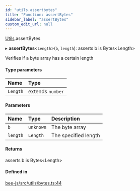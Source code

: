 ```yaml
---
id: "utils.assertbytes"
title: "Function: assertBytes"
sidebar_label: "assertBytes"
custom_edit_url: null
---
```


[Utils](../modules/utils.md).assertBytes

▸ **assertBytes**<`Length`\>(`b`, `length`): asserts b is Bytes<Length\>

Verifies if a byte array has a certain length

#### Type parameters

| Name | Type |
| :------ | :------ |
| `Length` | extends `number` |

#### Parameters

| Name | Type | Description |
| :------ | :------ | :------ |
| `b` | `unknown` | The byte array |
| `length` | `Length` | The specified length |

#### Returns

asserts b is Bytes<Length\>

#### Defined in

[bee-js/src/utils/bytes.ts:44](https://github.com/ethersphere/bee-js/blob/ae6a776/src/utils/bytes.ts#L44)
